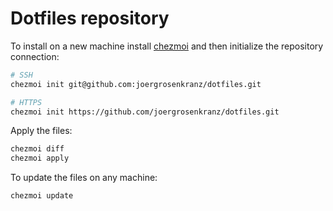 # Dotfiles repository

To install on a new machine install [chezmoi](https://www.chezmoi.io/docs/install/) and then initialize the repository connection:

```sh
# SSH
chezmoi init git@github.com:joergrosenkranz/dotfiles.git

# HTTPS
chezmoi init https://github.com/joergrosenkranz/dotfiles.git
```

Apply the files:

```sh
chezmoi diff
chezmoi apply
```

To update the files on any machine:

```sh
chezmoi update
```
